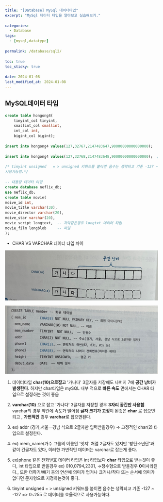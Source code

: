 ```yaml
---
title: "[Database] MySql 데이터타입"
excerpt: "MySql 데이터 타입을 알아보고 실습해보기."

categories:
  - Database
tags:
  - [mysql,datatype]

permalink: /database/sql2/

toc: true
toc_sticky: true

date: 2024-01-08
last_modified_at: 2024-01-08
---
```


## MySQL데이터 타입

```sql
create table hongong4(
	tinyint_col tinyint,
    smallint_col smallint,
    int_col int,
    bigint_col bigint);
    
insert into hongong4 values(127,32767,2147483647,90000000000000000);

insert into hongong4 values(127,32768,2147483648,90000000000000000);  /* 최대값 넘음*/

/* tinyint unsigned   = > unsigned 키워드를 붙이면 음수는 생략되고 기존 -127 ~ -127 => 0~255 로 데이터를 효율적으로 
사용가능함.*/

-- 대용량 데이터 타입 
create database neflix_db;
use neflix_db;
create table movie(
moive_id int,
movie_title varchar(30),
movie_director varchar(20),
moive_star varchar(20),
movie_script longtext,  -- 자막같은경우 longtxt 데이터 타입
movie_film longblob		-- 파일 
);

```

* CHAR VS VARCHAR 데이터 타입 차이 


![image description](/assets/images/datatype.png)<br>

![image description](/assets/images/datatype2.png)<br>

 
1. 데이터타입 **char(10)으로잡고** '가나다' 3글자를 저장해도 나머지 7에 **공간 낭비가 발생한다**. 하지만 char타입은 mySQL 내부 적으로 **빠른 속도** 면에서는  CHAR 타입으로 설정하는 것이 좋음

2. **varchar(10)** 으로 잡고 '가나다' 3글자를 저장할 경우 **3자리 공간만 사용함**. varchar의 경우 약간에 속도가 떨어짐 
 **글자 크기가 고정**이 된것은 **char** 로 잡으면되고 , **가변적인** 경우 **varchar**로 잡으면된다.

3. ex) addr (경기,서울ㅡ경남 식으로 2글자만 입력받을경우) => 고정적인 char(2) 타입으로 설정한다.

4. ex) mem_name(가수 그룹의 이름인 '잇지' 처럼 2글자도 있지만 '방탄소년단'과 같이 긴글자도 있다, 이러한 가변적인 데이터는 varchar로 잡는게 좋다.
 
5. ex)phone 같은 전화벋호 데이터 타입은 int 타입보다 **char** 타입으로 받는것이 좋다, int 타입으로 받을경우 ex) 010,0794,2301, ->정수형으로 받을경우 **0**이사라진다., 또한 더하기/뺴기 등의 연산에 의미가 업거나 크거나/작다 또는 순서에 의미가 없다면 문자형으로 지정하는것이 좋다.

6. tinyint unsigned  = > unsigned 키워드를 붙이면 음수는 생략되고 기존 -127 ~ -127 => 0~255 로 데이터를 효율적으로 사용가능하다.
